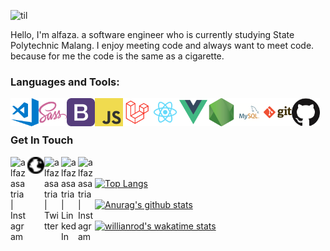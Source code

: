 ![til](https://media1.tenor.com/images/c07a0e54601516dbf8b399832636507a/tenor.gif?itemid=13765417)


Hello, I'm alfaza. a software engineer who is currently studying State Polytechnic Malang. I enjoy meeting code and always want to meet code. because for me the code is the same as a cigarette.

### Languages and Tools:

[<img align="left" alt="Visual Studio Code" width="45px" src="https://raw.githubusercontent.com/github/explore/80688e429a7d4ef2fca1e82350fe8e3517d3494d/topics/visual-studio-code/visual-studio-code.png" />][vscode]
[<img align="left" alt="Sass" width="45px" src="https://raw.githubusercontent.com/github/explore/80688e429a7d4ef2fca1e82350fe8e3517d3494d/topics/sass/sass.png" />][sass]
[<img align="left" alt="Bootstrap" width="45px" src="https://raw.githubusercontent.com/github/explore/80688e429a7d4ef2fca1e82350fe8e3517d3494d/topics/bootstrap/bootstrap.png" />][bootstrap]
[<img align="left" alt="JavaScript" width="45px" src="https://raw.githubusercontent.com/github/explore/80688e429a7d4ef2fca1e82350fe8e3517d3494d/topics/javascript/javascript.png" />][javascript]
[<img align="left" alt="Laravel" width="45px" src="https://raw.githubusercontent.com/github/explore/80688e429a7d4ef2fca1e82350fe8e3517d3494d/topics/laravel/laravel.png" />][laravel]
[<img align="left" alt="React" width="45px" src="https://raw.githubusercontent.com/github/explore/80688e429a7d4ef2fca1e82350fe8e3517d3494d/topics/react/react.png" />][react]
[<img align="left" alt="Vue" width="45px" src="https://raw.githubusercontent.com/github/explore/e94815998e4e0713912fed477a1f346ec04c3da2/topics/vue/vue.png" />][vue]
[<img align="left" alt="Node.js" width="45px" src="https://raw.githubusercontent.com/github/explore/80688e429a7d4ef2fca1e82350fe8e3517d3494d/topics/nodejs/nodejs.png" />][nodejs]
[<img align="left" alt="MySQL" width="45px" src="https://raw.githubusercontent.com/github/explore/80688e429a7d4ef2fca1e82350fe8e3517d3494d/topics/mysql/mysql.png" />][mysql]
[<img align="left" alt="Git" width="45px" src="https://raw.githubusercontent.com/github/explore/80688e429a7d4ef2fca1e82350fe8e3517d3494d/topics/git/git.png" />][git]
[<img align="left" alt="GitHub" width="45px" src="https://raw.githubusercontent.com/github/explore/78df643247d429f6cc873026c0622819ad797942/topics/github/github.png" />][github]
<br></br>
### Get In Touch

[<img align="left" alt="alfazasatria | Instagram" width="27px" src="https://cdn.jsdelivr.net/npm/simple-icons@v3/icons/gmail.svg" />][gmail]
[<img align="left" alt="alfazasatria" width="27px" src="https://raw.githubusercontent.com/iconic/open-iconic/master/svg/globe.svg" />][website]
[<img align="left" alt="alfazasatria | Twitter" width="27px" src="https://cdn.jsdelivr.net/npm/simple-icons@v3/icons/twitter.svg" />][twitter]
[<img align="left" alt="alfazasatria | LinkedIn" width="27px" src="https://cdn.jsdelivr.net/npm/simple-icons@v3/icons/linkedin.svg" />][linkedin]
[<img align="left" alt="alfazasatria | Instagram" width="27px" src="https://cdn.jsdelivr.net/npm/simple-icons@v3/icons/instagram.svg" />][instagram]

[website]: alfazasatria.github.io
[linkedin]: https://www.linkedin.com/in/alfaza-satria-2b1411192/ 
[Instagram]: https://www.instagram.com/alfazasatria/
[gmail]: alfazasatria8@gmail.com
[twitter]: https://twitter.com/SatriaAlfaza
[laravel]: https://laravel.com/
[vscode]: https://code.visualstudio.com/
[sass]: https://sass-lang.com/
[vue]: https://vuejs.org/
[react]: https://reactjs.org/
[javascript]: https://www.javascript.com/
[nodejs]: https://nodejs.org/en/
[mysql]: https://www.mysql.com/
[git]: https://git-scm.com/
[github]: https://github.com/AlfazaSatria
[bootstrap]: https://v5.getbootstrap.com/

<br></br>
[![Top Langs](https://github-readme-stats.vercel.app/api/top-langs/?username=alfazasatria&layout=compact)](https://github.com/anuraghazra/github-readme-stats)
<br></br>
[![Anurag's github stats](https://github-readme-stats.vercel.app/api?username=alfazasatria)](https://github.com/anuraghazra/github-readme-stats)
<br></br>
[![willianrod's wakatime stats](https://github-readme-stats.vercel.app/api/wakatime?username=AlfazaSatria)](https://github.com/anuraghazra/github-readme-stats)
<br></br>
